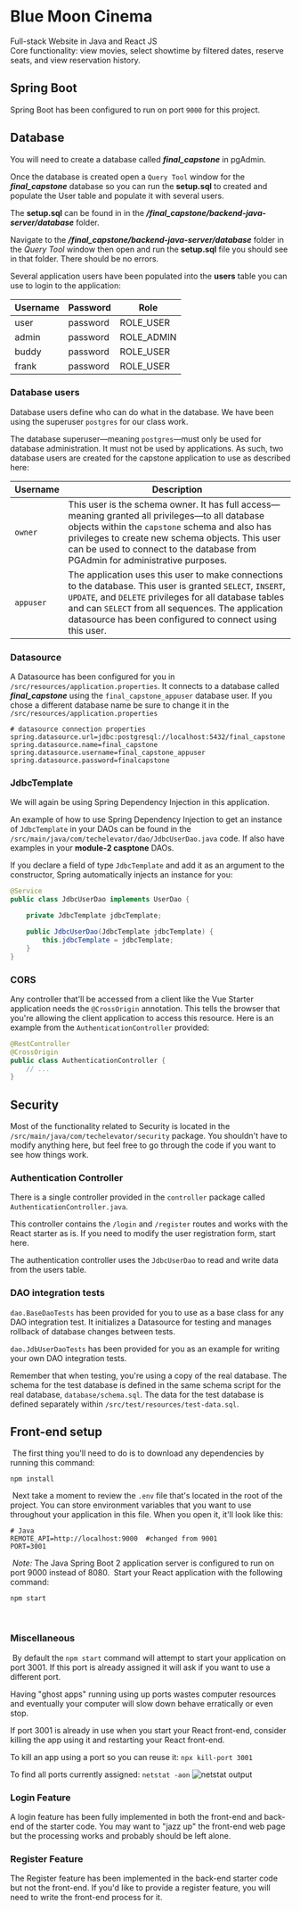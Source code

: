 # Blue Moon Cinema
Full-stack Website in Java and React JS  
Core functionality: view movies, select showtime by filtered dates, reserve seats, and view reservation history.

## Spring Boot

Spring Boot has been configured to run on port `9000` for this project. 

## Database

You will need to create a database called ***final_capstone*** in pgAdmin.

Once the database is created open a `Query Tool` window for the ***final_capstone*** database so  you can run the **setup.sql** to created and populate the User table and populate it with several users.

The **setup.sql** can be found in in the ***/final_capstone/backend-java-server/database*** folder.

Navigate to the ***/final_capstone/backend-java-server/database*** folder in the *Query Tool* window then open and run the **setup.sql** file you should see in that folder.  There should be no errors.

Several application users have been populated into the **users** table you can use to login to the application:

| Username | Password | Role |
| -------- | -------- | ----|
| user | password | ROLE_USER |
| admin | password | ROLE_ADMIN|
| buddy| password | ROLE_USER|
| frank | password | ROLE_USER|

### Database users

Database users define who can do what in the database.  We have been using the superuser `postgres` for our class work.

The database superuser—meaning `postgres`—must only be used for database administration. It must not be used by applications. As such, two database users are created for the capstone application to use as described here:

| Username | Description |
| -------- | ----------- |
| `owner` | This user is the schema owner. It has full access—meaning granted all privileges—to all database objects within the `capstone` schema and also has privileges to create new schema objects. This user can be used to connect to the database from PGAdmin for administrative purposes. |
| `appuser` | The application uses this user to make connections to the database. This user is granted `SELECT`, `INSERT`, `UPDATE`, and `DELETE` privileges for all database tables and can `SELECT` from all sequences. The application datasource has been configured to connect using this user. |

### Datasource

A Datasource has been configured for you in `/src/resources/application.properties`. It connects to a database called ***final_capstone*** using the `final_capstone_appuser` database user. If you chose a different database name be sure to change it in the `/src/resources/application.properties` 

```
# datasource connection properties
spring.datasource.url=jdbc:postgresql://localhost:5432/final_capstone
spring.datasource.name=final_capstone
spring.datasource.username=final_capstone_appuser
spring.datasource.password=finalcapstone
```

### JdbcTemplate

We will again be using Spring Dependency Injection in this application.

An example of how to use Spring Dependency Injection to get an instance of `JdbcTemplate` in your DAOs can be found in the `/src/main/java/com/techelevator/dao/JdbcUserDao.java` code.  If also have examples in your **module-2 casptone** DAOs.

If you declare a field of type `JdbcTemplate` and add it as an argument to the constructor, Spring automatically injects an instance for you:

```java
@Service
public class JdbcUserDao implements UserDao {

    private JdbcTemplate jdbcTemplate;

    public JdbcUserDao(JdbcTemplate jdbcTemplate) {
        this.jdbcTemplate = jdbcTemplate;
    }
}
```

### CORS

Any controller that'll be accessed from a client like the Vue Starter application needs the `@CrossOrigin` annotation. This tells the browser that you're allowing the client application to access this resource.  Here is an example from the `AuthenticationController` provided:

```java
@RestController
@CrossOrigin
public class AuthenticationController {
    // ...
}
```

## Security

Most of the functionality related to Security is located in the `/src/main/java/com/techelevator/security` package. You shouldn't have to modify anything here, but feel free to go through the code if you want to see how things work.

### Authentication Controller

There is a single controller provided in the `controller` package called `AuthenticationController.java`.

This controller contains the `/login` and `/register` routes and works with the React starter as is. If you need to modify the user registration form, start here.

The authentication controller uses the `JdbcUserDao` to read and write data from the users table.


### DAO integration tests

`dao.BaseDaoTests` has been provided for you to use as a base class for any DAO integration test. It initializes a Datasource for testing and manages rollback of database changes between tests.

`dao.JdbUserDaoTests` has been provided for you as an example for writing your own DAO integration tests.

Remember that when testing, you're using a copy of the real database. The schema for the test database is defined in the same schema script for the real database, `database/schema.sql`. The data for the test database is defined separately within `/src/test/resources/test-data.sql`.

## Front-end setup
​
The first thing you'll need to do is to download any dependencies by running this command:
​
```
npm install
```
​
Next take a moment to review the `.env` file that's located in the root of the project. You can store environment variables that you want to use throughout your application in this file. When you open it, it'll look like this:
​
```
# Java
REMOTE_API=http://localhost:9000  #changed from 9001
PORT=3001
```
​
*Note:* The Java Spring Boot 2 application server is configured to run on port 9000 instead of 8080.
​
Start your React application with the following command:
​
```
npm start
```
​
### Miscellaneous
​
By default the `npm start` command will attempt to start your application on port 3001.  If this port is already assigned it will ask if you want to use a different port.

Having "ghost apps" running using up ports wastes computer resources and eventually your computer will slow down behave erratically or even stop.

If port 3001 is already in use when you start your React front-end, consider killing the app using it and restarting your React front-end.

To kill an app using a  port so you can reuse it: `npx kill-port 3001`

To find all ports currently assigned: `netstat -aon` 
![netstat output](..\images4mdFiles\netstat-aon-command-output.png)

### Login Feature

A login feature has been fully implemented in both the front-end and back-end of the starter code.  You may want to "jazz up" the front-end web page but the processing works and probably should be left alone.

### Register Feature

The Register feature has been implemented in the back-end starter code but not the front-end.  If you'd like to provide a register feature, you will need to write the front-end process for it.
